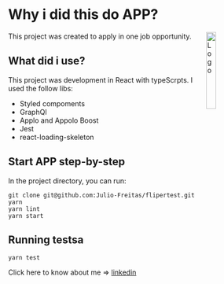 #  Why i did this do APP?

<img alt="Logo" align="right" src="https://create-react-app.dev/img/logo.svg" width="20%" />

This project was created to apply in one  job opportunity.


## What did i use?
This project was development in React with typeScrpts.
I used the follow libs:
 - Styled compoments
 - GraphQl
 - Applo and Appolo Boost
 - Jest
 - react-loading-skeleton

## Start APP step-by-step

In the project directory, you can run:
```
git clone git@github.com:Julio-Freitas/flipertest.git
yarn
yarn lint
yarn start
```

## Running  testsa
```
yarn test
```

Click here to know about me => [linkedin](https://www.linkedin.com/in/julioclf/)
